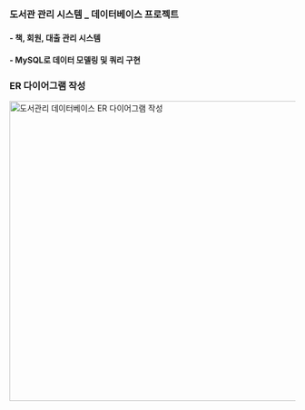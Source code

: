 ### 도서관 관리 시스템 _ 데이터베이스 프로젝트
#### - 책, 회원, 대출 관리 시스템
#### - MySQL로 데이터 모델링 및 쿼리 구현

### ER 다이어그램 작성
<img width="1277" height="529" alt="도서관리 데이터베이스 ER 다이어그램 작성" src="https://github.com/user-attachments/assets/6ad2ece4-8474-4379-b18b-6f9d632d0cff" />

